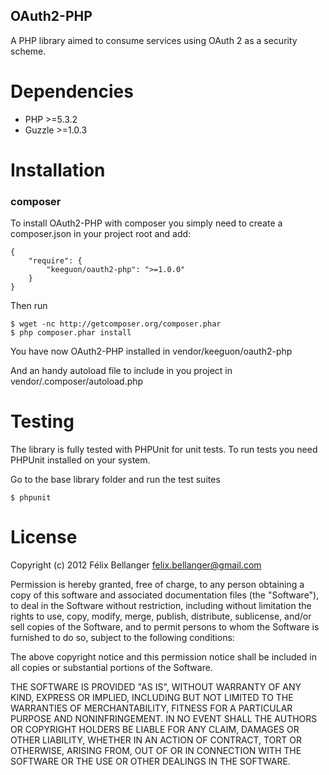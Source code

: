 OAuth2-PHP
----------

A PHP library aimed to consume services using OAuth 2 as a security scheme.


Dependencies
============

* PHP >=5.3.2
* Guzzle >=1.0.3


Installation
============

### composer

To install OAuth2-PHP with composer you simply need to create a composer.json in your project root and add:

```
{
    "require": {
        "keeguon/oauth2-php": ">=1.0.0"
    }
}
```

Then run

```
$ wget -nc http://getcomposer.org/composer.phar
$ php composer.phar install
```

You have now OAuth2-PHP installed in vendor/keeguon/oauth2-php

And an handy autoload file to include in you project in vendor/.composer/autoload.php


Testing
=======

The library is fully tested with PHPUnit for unit tests. To run tests you need PHPUnit installed on your system.

Go to the base library folder and run the test suites

    $ phpunit


License
=======

Copyright (c) 2012 Félix Bellanger <felix.bellanger@gmail.com>

Permission is hereby granted, free of charge, to any person obtaining a copy of this software and associated documentation files (the "Software"), to deal in the Software without restriction, including without limitation the rights to use, copy, modify, merge, publish, distribute, sublicense, and/or sell copies of the Software, and to permit persons to whom the Software is furnished to do so, subject to the following conditions:

The above copyright notice and this permission notice shall be included in all copies or substantial portions of the Software.

THE SOFTWARE IS PROVIDED "AS IS", WITHOUT WARRANTY OF ANY KIND, EXPRESS OR IMPLIED, INCLUDING BUT NOT LIMITED TO THE WARRANTIES OF MERCHANTABILITY, FITNESS FOR A PARTICULAR PURPOSE AND NONINFRINGEMENT. IN NO EVENT SHALL THE AUTHORS OR COPYRIGHT HOLDERS BE LIABLE FOR ANY CLAIM, DAMAGES OR OTHER LIABILITY, WHETHER IN AN ACTION OF CONTRACT, TORT OR OTHERWISE, ARISING FROM, OUT OF OR IN CONNECTION WITH THE SOFTWARE OR THE USE OR OTHER DEALINGS IN THE SOFTWARE.
